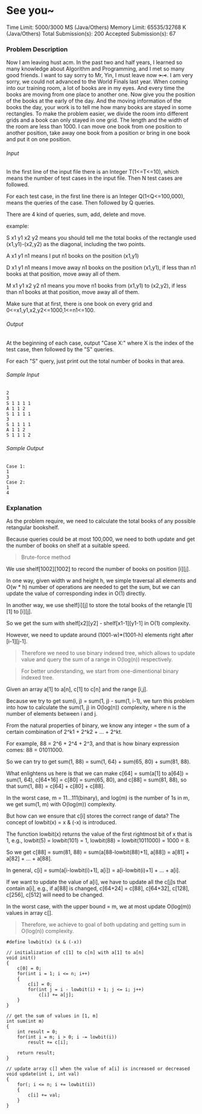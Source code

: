 # See you~

Time Limit: 5000/3000 MS (Java/Others) Memory Limit: 65535/32768 K (Java/Others)
Total Submission(s): 200 Accepted Submission(s): 67

### Problem Description
Now I am leaving hust acm. In the past two and half years, I learned so many knowledge about Algorithm and Programming, and I met so many good friends. I want to say sorry to Mr, Yin, I must leave now ~~>.<~~. I am very sorry, we could not advanced to the World Finals last year. 
When coming into our training room, a lot of books are in my eyes. And every time the books are moving from one place to another one. Now give you the position of the books at the early of the day. And the moving information of the books the day, your work is to tell me how many books are stayed in some rectangles. 
To make the problem easier, we divide the room into different grids and a book can only stayed in one grid. The length and the width of the room are less than 1000. I can move one book from one position to another position, take away one book from a position or bring in one book and put it on one position. 


###### Input
In the first line of the input file there is an Integer T(1<=T<=10), which means the number of test cases in the input file. Then N test cases are followed. 

For each test case, in the first line there is an Integer Q(1<Q<=100,000), means the queries of the case. Then followed by Q queries. 

There are 4 kind of queries, sum, add, delete and move. 

example: 

S x1 y1 x2 y2 means you should tell me the total books of the rectangle used (x1,y1)-(x2,y2) as the diagonal, including the two points. 

A x1 y1 n1 means I put n1 books on the position (x1,y1) 

D x1 y1 n1 means I move away n1 books on the position (x1,y1), if less than n1 books at that position, move away all of them.

M x1 y1 x2 y2 n1 means you move n1 books from (x1,y1) to (x2,y2), if less than n1 books at that position, move away all of them. 

Make sure that at first, there is one book on every grid and 0<=x1,y1,x2,y2<=1000,1<=n1<=100. 


###### Output
At the beginning of each case, output "Case X:" where X is the index of the test case, then followed by the "S" queries. 

For each "S" query, just print out the total number of books in that area. 


###### Sample Input
	2
	3
	S 1 1 1 1
	A 1 1 2
	S 1 1 1 1
	3
	S 1 1 1 1
	A 1 1 2
	S 1 1 1 2


###### Sample Output
	Case 1:
	1
	3
	Case 2:
	1
	4

### Explanation
As the problem require, we need to calculate the total books of any possible retangular bookshelf.

Because queries could be at most 100,000, we need to both update and get the number of books on shelf at a suitable speed.

> Brute-force method

We use shelf[1002][1002] to record the number of books on position [i][j].

In one way, given width w and height h, we simple traversal all elements and O(w * h) number of operations are needed to get the sum, but we can update the value of corresponding index in O(1) directly.

In another way, we use shelf[i][j] to store the total books of the retangle [1][1] to [i][j]. 

So we get the sum with shelf[x2][y2] - shelf[x1-1][y1-1] in O(1) complexity. 

However, we need to update around (1001-w)*(1001-h) elements right after [i-1][j-1].

> Therefore we need to use binary indexed tree, which allows to update value and query the sum of a range in O(log(n)) respectively.

> For better understanding, we start from one-dimentional binary indexed tree.

Given an array a[1] to a[n], c[1] to c[n] and the range [i,j].

Because we try to get sum(i, j) = sum(1, j) - sum(1, i-1), we turn this problem into how to calculate the sum(1, j) in O(log(n)) complexity, where n is the number of elements between i and j.

From the natural properties of binary, we know any integer = the sum of a certain combination of 2^k1 + 2^k2 + ... + 2^kt. 

For example, 88 = 2^6 + 2^4 + 2^3, and that is how binary expression comes: 88 = 01011000. 

So we can try to get sum(1, 88) = sum(1, 64) + sum(65, 80) + sum(81, 88). 

What enlightens us here is that we can make c[64] = sum(a[1] to a[64]) = sum(1, 64), c[64+16] = c[80] = sum(65, 80), and c[88] = sum(81, 88), so that sum(1, 88) = c[64] + c[80] + c[88]. 

In the worst case, m = 11...111(binary), and log(m) is the number of 1s in m, we get sum(1, m) with O(log(m)) complexity.

But how can we ensure that c[i] stores the correct range of data? The concept of lowbit(x) = x & (-x) is introduced. 

The function lowbit(x) returns the value of the first rightmost bit of x that is 1, e.g., lowbit(5) = lowbit(101) = 1, lowbit(88) = lowbit(1011000) = 1000 = 8.

So we get c[88] = sum(81, 88) = sum(a[88-lowbit(88)+1], a[88]) = a[81] + a[82] + ... + a[88]. 

In general, c[i] = sum(a[i-lowbit(i)+1], a[i]) = a[i-lowbit(i)+1] + ... + a[i].

If we want to update the value of a[i], we have to update all the c[j]s that contain a[i], e.g., if a[88] is changed, c[64+24] = c[88], c[64+32], c[128], c[256], c[512] will need to be changed. 

In the worst case, with the upper bound = m, we at most update O(log(m)) values in array c[].

> Therefore, we achieve to goal of both updating and getting sum in O(log(n)) complexity.

	#define lowbit(x) (x & (-x))

	// initialization of c[1] to c[n] with a[1] to a[n]
	void init()
	{
		c[0] = 0;
		for(int i = 1; i <= n; i++)
		{
			c[i] = 0;
			for(int j = i - lowbit(i) + 1; j <= i; j++)
				c[i] += a[j];
		}
	}

	// get the sum of values in [1, m]
	int sum(int m)
	{
		int result = 0;
		for(int i = m; i > 0; i -= lowbit(i))
			result += c[i];

		return result;
	}

	// update array c[] when the value of a[i] is increased or decreased
	void update(int i, int val)
	{
		for(; i <= n; i += lowbit(i))
		{
			c[i] += val;
		}
	}


